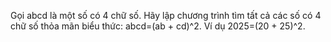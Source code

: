 Gọi abcd là một số có 4 chữ số. Hãy lập chương trình tìm tất cả các số có 4 chữ số thỏa mãn biểu thức: abcd=(ab + cd)^2. Ví dụ 2025=(20 + 25)^2.